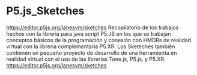 # P5.js_Sketches
https://editor.p5js.org/lanesvm/sketches
Recopilatorio de los trabajos hechos con la libreria para java script P5.JS en los que se trabajan conceptos básicos de la programación y conexión con HMDRs de realidad virtual con la libreria complementaria P5.XR.
Los Sketeches también contienen un pequeño proyecto de desarrollo de una herramienta en realidad virtual con el uso de las librerias Tone.js, P5.js, y P5.XR.
https://editor.p5js.org/lanesvm/sketches

